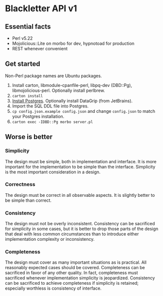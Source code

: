 # Blackletter API v1

## Essential facts

 * Perl v5.22
 * Mojolicious::Lite on morbo for dev, hypnotoad for production
 * REST whenever convenient

## Get started

Non-Perl package names are Ubuntu packages.

1. Install carton, libmodule-cpanfile-perl, libpq-dev (DBD::Pg), libmojolicious-perl. Optionally install perlbrew.
2. `carton install`
3. [Install Postgres](https://help.ubuntu.com/community/PostgreSQL). Optionally install DataGrip (from JetBrains).
4. Import the SQL DDL file into Postgres.
5. `cp config.json.example config.json` and change `config.json` to match your Postgres installation.
6. `carton exec -IDBD::Pg morbo server.pl`

## Worse is better

### Simplicity

The design must be simple, both in implementation and interface. It is more important for the implementation to be simple than the interface. Simplicity is the most important consideration in a design.

### Correctness

The design must be correct in all observable aspects. It is slightly better to be simple than correct.

### Consistency

The design must not be overly inconsistent. Consistency can be sacrificed for simplicity in some cases, but it is better to drop those parts of the design that deal with less common circumstances than to introduce either implementation complexity or inconsistency.

### Completeness
The design must cover as many important situations as is practical. All reasonably expected cases should be covered. Completeness can be sacrificed in favor of any other quality. In fact, completeness must sacrificed whenever implementation simplicity is jeopardized. Consistency can be sacrificed to achieve completeness if simplicity is retained; especially worthless is consistency of interface.
